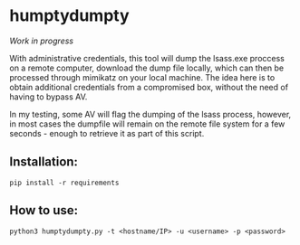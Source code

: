 # humptydumpty

_Work in progress_

With administrative credentials, this tool will dump the lsass.exe proccess on a remote computer, download the dump file locally, which can then be processed through mimikatz on your local machine. The idea here is to obtain additional credentials from a compromised box, without the need of having to bypass AV.

In my testing, some AV will flag the dumping of the lsass process, however, in most cases the dumpfile will remain on the remote file system for a few seconds - enough to retrieve it as part of this script.

## Installation:
`pip install -r requirements`

## How to use:
`python3 humptydumpty.py -t <hostname/IP> -u <username> -p <password>`

